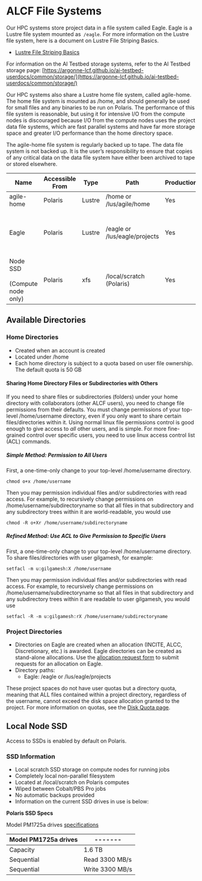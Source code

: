 # ALCF File Systems
Our HPC systems store project data in a file system called Eagle. 
Eagle is a Lustre file system mounted as` /eagle`. 
For more information on the Lustre file system, here is a document on Lustre File Striping Basics.

* [Lustre File Striping Basics](https://www.alcf.anl.gov/support-center/training-assets/file-systems-and-io-performance)

For information on the AI Testbed storage systems, refer to the AI Testbed storage page: [https://argonne-lcf.github.io/ai-testbed-userdocs/common/storage/](https://argonne-lcf.github.io/ai-testbed-userdocs/common/storage/)

Our HPC systems also share a Lustre home file system, called agile-home. The home file system is mounted as /home, and should generally be used for small files and any binaries to be run on Polaris. The performance of this file system is reasonable, but using it for intensive I/O from the compute nodes is discouraged because I/O from the compute nodes uses the project data file systems, which are fast parallel systems and have far more storage space and greater I/O performance than the home directory space.

The agile-home file system is regularly backed up to tape. The data file system is not backed up. It is the user’s responsibility to ensure that copies of any critical data on the data file system have either been archived to tape or stored elsewhere.

| Name                                 | Accessible From | Type   | Path                                                                                  | Production                                    | Backed-up | Usage                                                                  |
|--------------------------------------|----------|--------|---------------------------------------------------------------------------------------|-----------------------------------------------|-----------|------------------------------------------------------------------------| 
| agile-home                           | Polaris  | Lustre | /home or /lus/agile/home	                                                          | Yes                                           | Yes | General use                                                            |
| Eagle	                               | Polaris	 | Lustre | /eagle or /lus/eagle/projects	                                                      | Yes	                                          | No  | Community sharing via Globus; <br /> Intensive job output, large files | 
| Node SSD <br /><br /> (Compute node only)	 | Polaris	 | xfs	   | /local/scratch (Polaris) | Yes | No  | Local node scratch during run                                          |

## Available Directories
### Home Directories
- Created when an account is created
- Located under /home
- Each home directory is subject to a quota based on user file ownership. The default quota is 50 GB

#### Sharing Home Directory Files or Subdirectories with Others

If you need to share files or subdirectories (folders) under your home directory with collaborators (other ALCF users), you need to change file permissions from their defaults. You must change permissions of your top-level /home/username directory, even if you only want to share certain files/directories within it. Using normal linux file permissions control is good enough to give access to *all* other users, and is simple. For more fine-grained control over specific users, you need to use linux access control list (ACL) commands.

##### Simple Method: Permission to All Users

First, a one-time-only change to your top-level /home/username directory.

```
chmod o+x /home/username
```

Then you may permission individual files and/or subdirectories with read access. For example, to recursively change permissions on /home/username/subdirectoryname so that all files in that subdirectory and any subdirectory trees within it are world-readable, you would use

```
chmod -R o+Xr /home/username/subdirectoryname
```

##### Refined Method: Use ACL to Give Permission to Specific Users

First, a one-time-only change to your top-level /home/username directory. To share files/directories with user gilgamesh, for example:

```
setfacl -m u:gilgamesh:X /home/username
```

Then you may permission individual files and/or subdirectories with read access. For example, to recursively change permissions on /home/username/subdirectoryname so that all files in that subdirectory and any subdirectory trees within it are readable to user gilgamesh, you would use

```
setfacl -R -m u:gilgamesh:rX /home/username/subdirectoryname
```



### Project Directories
- Directories on Eagle are created when an allocation (INCITE, ALCC, Discretionary, etc.) is awarded. Eagle directories can be created as stand-alone allocations. Use the [allocation request form](https://my.alcf.anl.gov/accounts/#/allocationRequests) to submit requests for an allocation on Eagle. 
- Directory paths:
    - Eagle: /eagle or /lus/eagle/projects

These project spaces do not have user quotas but a directory quota, meaning that ALL files contained within a project directory, regardless of the username, cannot exceed the disk space allocation granted to the project. For more information on quotas, see the [Disk Quota page](disk-quota.md).

## Local Node SSD
Access to SSDs is enabled by default on Polaris.

### SSD Information
- Local scratch SSD storage on compute nodes for running jobs
- Completely local non-parallel filesystem
- Located at /local/scratch on Polaris computes
- Wiped between Cobalt/PBS Pro jobs
- No automatic backups provided
- Information on the current SSD drives in use is below:

**Polaris SSD Specs**

Model PM1725a drives [specifications](https://semiconductor.samsung.com/resources/brochure/Brochure_Samsung_PM1725a_NVMe_SSD_1805.pdf)

| Model PM1725a drives | -------         |
| ------ |-----------------|
| Capacity	| 1.6 TB          |
| Sequential | Read	3300 MB/s  |
| Sequential | Write	3300 MB/s |



